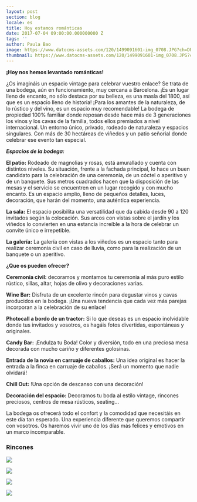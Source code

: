 ```yaml
---
layout: post
section: blog
locale: es
title: Hoy estamos románticas
date: 2017-07-04 09:00:00.000000000 Z
tags: ''
author: Paula Bao
image: https://www.datocms-assets.com/120/1499091601-img_0708.JPG?ch=DPR%2CWidth&auto=format&w=1024&fm=jpg
thumbnail: https://www.datocms-assets.com/120/1499091601-img_0708.JPG?ch=DPR%2CWidth&auto=format&w=105&fm=jpg
---
```


**¡Hoy nos hemos levantado románticas!**

¿Os imagináis un espacio vintage para celebrar vuestro enlace? Se trata de una bodega, aún en funcionamiento, muy cercana a Barcelona. ¡Es un lugar lleno de encanto, no sólo destaca por su belleza, es una masía del 1800, así que es un espacio lleno de historia!
¡Para los amantes de la naturaleza, de lo rústico y del vino, es un espacio muy recomendable! La bodega de propiedad 100% familiar donde reposan desde hace más de 3 generaciones los vinos y los cavas de la familia, todos ellos premiados a nivel internacional.
Un entorno único, privado, rodeado de naturaleza y espacios singulares. Con más de 30 hectáreas de viñedos y un patio señorial donde celebrar ese evento tan especial.

<!--more-->

***Espacios de la bodega:***

**El patio:** Rodeado de magnolias y rosas, está amurallado y cuenta con distintos niveles. Su situación, frente a la fachada principal, lo hace un buen candidato para la celebración de una ceremonia, de un cóctel o aperitivo y de un banquete. Sus metros cuadrados hacen que la disposición de las mesas y el servicio se encuentren en un lugar recogido y con mucho encanto. Es un espacio amplio, lleno de pequeños detalles, luces, decoración, que harán del momento, una auténtica experiencia.

**La sala:** El espacio posibilita una versatilidad que da cabida desde 90 a 120 invitados según la colocación. Sus arcos con vistas sobre el jardín y los viñedos lo convierten en una estancia increíble a la hora de celebrar un convite único e irrepetible.

**La galería:** La galería con vistas a los viñedos es un espacio tanto para realizar ceremonia civil en caso de lluvia, como para la realización de un banquete o un aperitivo.

**¿Que os pueden ofrecer?**

**Ceremonia civil:** decoramos y montamos tu ceremonia al más puro estilo rústico, sillas, altar, hojas de olivo y decoraciones varias.

**Wine Bar:** Disfruta de un excelente rincón para degustar vinos y cavas producidos en la bodega. ¡Una nueva tendencia que cada vez más parejas incorporan a la celebración de su enlace!

**Photocall a bordo de un tractor:**  Si lo que deseas es un espacio inolvidable donde tus invitados y vosotros, os hagáis fotos divertidas, espontáneas y originales.

**Candy Bar:** ¡Endulza tu Boda! Color y diversión, todo en una preciosa mesa decorada con mucho cariño y diferentes golosinas.

**Entrada de la novia en carruaje de caballos:** Una idea original es hacer la entrada a la finca en carruaje de caballos. ¡Será un momento que nadie olvidará!

**Chill Out:** !Una opción de descanso con una decoración!

**Decoración del espacio:** Decoramos tu boda al estilo vintage, rincones preciosos, centros de mesa rústicos, seating…


La bodega os ofrecerá todo el confort y la comodidad que necesitáis en este día tan esperado. Una experiencia diferente que queremos compartir con vosotros. Os haremos vivir uno de los días más felices y emotivos en un marco incomparable.



### Rincones

![](https://www.datocms-assets.com/120/1499091625-img_0703.JPG?ch=DPR%2CWidth&auto=format)

![](https://www.datocms-assets.com/120/1499091643-img_0715.JPG?ch=DPR%2CWidth&auto=format)

![](https://www.datocms-assets.com/120/1499091659-img_0737.JPG?ch=DPR%2CWidth&auto=format)

![](https://www.datocms-assets.com/120/1499091687-img_0748.JPG?ch=DPR%2CWidth&auto=format)
